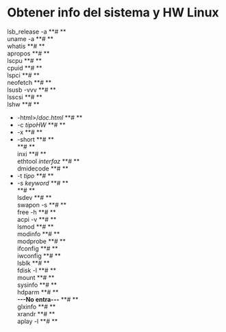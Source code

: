 # Obtener info del sistema y HW Linux
lsb_release -a   **# **  
uname -a   **# **  
whatis   **# **  
apropos   **# **  
lscpu   **# **  
cpuid   **# **  
lspci   **# **  
neofetch   **# **  
lsusb -vvv   **# **  
lsscsi   **# **  
lshw   **# **  
  - -html>/*doc.html* **# **  
  - -c *tipoHW* **# **  
  - -x **# **  
  - -short **# **  
 **# **  
inxi   **# **  
ethtool *interfaz*   **# **  
dmidecode   **# **  
  - -t *tipo* **# **  
  - -s *keyword* **# **  
 **# **  
lsdev   **# **  
swapon -s   **# **  
free -h   **# **  
acpi -v   **# **  
lsmod   **# **  
modinfo   **# **  
modprobe   **# **  
ifconfig   **# **  
iwconfig   **# **  
lsblk   **# **  
fdisk -l   **# **  
mount   **# **  
sysinfo   **# **  
hdparm   **# **  
**---No entra---**   **# **  
glxinfo   **# **  
xrandr   **# **  
aplay -l **# **  
